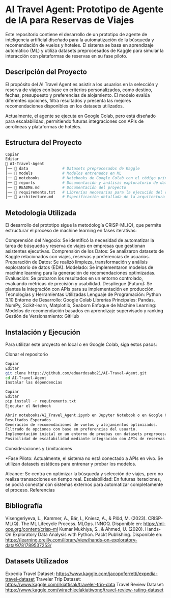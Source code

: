 # AI Travel Agent: Prototipo de Agente de IA para Reservas de Viajes

Este repositorio contiene el desarrollo de un prototipo de agente de inteligencia artificial diseñado para la automatización de la búsqueda y recomendación de vuelos y hoteles.
El sistema se basa en aprendizaje automático (ML) y utiliza datasets preprocesados de Kaggle para simular la interacción con plataformas de reservas en su fase piloto.

## Descripción del Proyecto
El propósito del AI Travel Agent es asistir a los usuarios en la selección y reserva de viajes con base en criterios personalizados, como destino, fechas, presupuesto y preferencias de alojamiento.
El modelo evalúa diferentes opciones, filtra resultados y presenta las mejores recomendaciones disponibles en los datasets utilizados.

Actualmente, el agente se ejecuta en Google Colab, pero está diseñado para escalabilidad, permitiendo futuras integraciones con APIs de aerolíneas y plataformas de hoteles.

## Estructura del Proyecto
```bash
Copiar
Editar
📁 AI-Travel-Agent
│── 📂 data               # Datasets preprocesados de Kaggle
│── 📂 models             # Modelos entrenados en ML
│── 📂 notebooks          # Notebooks de Google Colab con el código principal
│── 📂 reports            # Documentación y análisis exploratorio de datos (EDA)
│── 📜 README.md          # Documentación del proyecto
│── 📜 requirements.txt   # Librerías necesarias para la ejecución del código
│── 📜 architecture.md    # Especificación detallada de la arquitectura del sistema
```

## Metodología Utilizada
El desarrollo del prototipo sigue la metodología CRISP-ML(Q), que permite estructurar el proceso de machine learning en fases iterativas:

Comprensión del Negocio: Se identificó la necesidad de automatizar la tarea de búsqueda y reserva de viajes en empresas que gestionan asistentes ejecutivas.
Comprensión de los Datos: Se analizaron datasets de Kaggle relacionados con viajes, reservas y preferencias de usuarios.
Preparación de Datos: Se realizó limpieza, transformación y análisis exploratorio de datos (EDA).
Modelado: Se implementaron modelos de machine learning para la generación de recomendaciones optimizadas.
Evaluación: Se probaron los resultados en un entorno controlado, evaluando métricas de precisión y usabilidad.
Despliegue (Futuro): Se plantea la integración con APIs para su implementación en producción.
Tecnologías y Herramientas Utilizadas
Lenguaje de Programación: Python 3.10
Entorno de Desarrollo: Google Colab
Librerías Principales: Pandas, NumPy, Scikit-learn, Matplotlib, Seaborn
Enfoque de Machine Learning: Modelos de recomendación basados en aprendizaje supervisado y ranking
Gestión de Versionamiento: GitHub

## Instalación y Ejecución
Para utilizar este proyecto en local o en Google Colab, siga estos pasos:

Clonar el repositorio

```bash
Copiar
Editar
git clone https://github.com/eduardosabo21/AI-Travel-Agent.git
cd AI-Travel-Agent
Instalar las dependencias
```
```bash
Copiar
Editar
pip install -r requirements.txt
Ejecutar el Notebook

Abrir notebooks/AI_Travel_Agent.ipynb en Jupyter Notebook o en Google Colab y seguir las instrucciones.
Resultados Esperados
Generación de recomendaciones de vuelos y alojamientos optimizados.
Filtrado de opciones con base en preferencias del usuario.
Implementación inicial en un entorno de pruebas con datasets preprocesados.
Posibilidad de escalabilidad mediante integración con APIs de reservas.
```
Consideraciones y Limitaciones

*Fase Piloto: Actualmente, el sistema no está conectado a APIs en vivo. Se utilizan datasets estáticos para entrenar y probar los modelos.

Alcance: Se centra en optimizar la búsqueda y selección de viajes, pero no realiza transacciones en tiempo real.
Escalabilidad: En futuras iteraciones, se podrá conectar con sistemas externos para automatizar completamente el proceso.
Referencias

## Bibliografía
Visengeriyeva, L., Kammer, A., Bär, I., Kniesz, A., & Plöd, M. (2023). CRISP-ML(Q). The ML Lifecycle Process. MLOps. INNOQ. Disponible en: https://ml-ops.org/content/crisp-ml
Kumar Mukhiya, S., & Ahmed, U. (2020). Hands-On Exploratory Data Analysis with Python. Packt Publishing. Disponible en: https://learning.oreilly.com/library/view/hands-on-exploratory-data/9781789537253/

## Datasets Utilizados
Expedia Travel Dataset: https://www.kaggle.com/jacopoferretti/expedia-travel-dataset
Traveler Trip Dataset: https://www.kaggle.com/rkiattisak/traveler-trip-data
Travel Review Dataset: https://www.kaggle.com/wirachleelakiatiwong/travel-review-rating-dataset


